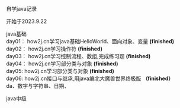 自学java记录<br>

开始于2023.9.22 <br>

java基础<br>
day01： how2j.cn学习java基础HelloWorld、面向对象、变量 **(finished)** <br>
day02： how2j.cn学习操作符 **(finished)** <br>
day03： how2j.cn学习控制流程、数组,完成练习题 **(finished)**  <br>
day04： how2j.cn学习部分类与对象 **(finished)**  <br>
day05:  how2j.cn学习部分类与对象 **(finished)**  <br>
day06:  how2j.cn接口与继承,用java编北大魔兽世界终极版  **（finished）**  <br>
da、数字与字符串、日期、

java中级<br>